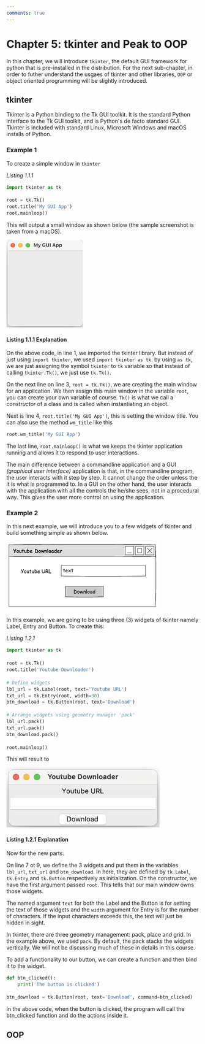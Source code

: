 ```yaml
---
comments: true
---
```


# Chapter 5: tkinter and Peak to OOP

In this chapter, we will introduce `tkinter`, the default GUI framework for python that is pre-installed in the distribution. For the next sub-chapter, in order to futher understand the usgaes of tkinter and other libraries, `OOP` or object oriented programming will be slightly introduced.

## tkinter

Tkinter is a Python binding to the Tk GUI toolkit. It is the standard Python interface to the Tk GUI toolkit, and is Python's de facto standard GUI. Tkinter is included with standard Linux, Microsoft Windows and macOS installs of Python.

### Example 1

To create a simple window in `tkinter`

_Listing 1.1.1_

```py
import tkinter as tk

root = tk.Tk()
root.title('My GUI App')
root.mainloop()
```

This will output a small window as shown below (the sample screenshot is taken from a macOS).

![Blank window](./chapter5/tkinter1/tkinter1.png)

#### Listing 1.1.1 Explanation

On the above code, in line 1, we imported the tkinter library. But instead of just using `import tkinter`, we used `import tkinter as tk`.
by using `as tk`, we are just assigning the symbol `tkinter` to `tk` variable so that instead of calling `tkinter.Tk()`, we just use `tk.Tk()`.

On the next line on line 3, `root = tk.Tk()`, we are creating the main window for an application. We then assign this main window in the variable `root`,
you can create your own variable of course. `Tk()` is what we call a _constructor_ of a class and is called when instantiating an object.

Next is line 4, `root.title('My GUI App')`, this is setting the window title. You can also use the method `wm_title` like this

```py
root.wm_title('My GUI App')
```

The last line, `root.mainloop()` is what we keeps the tkinter application running and allows it to respond to user interactions.

The main difference between a commandline application and a GUI _(graphical user interface)_ application is that, in the commandline program,
the user interacts with it step by step. It cannot change the order unless the it is what is programmed to. In a GUI on the other hand, the user
interacts with the application with all the controls the he/she sees, not in a procedural way. This gives the user more control on using
the application.

### Example 2

In this next example, we will introduce you to a few widgets of tkinter and build something simple as shown below.

![youtube downloader mockup](./chapter5//tkinter2/mockup1.png)

In this example, we are going to be using three (3) widgets of tkinter namely Label, Entry and Button. To create this:

_Listing 1.2.1_

```py
import tkinter as tk

root = tk.Tk()
root.title('Youtube Downloader')

# Define widgets
lbl_url = tk.Label(root, text='Youtube URL')
txt_url = tk.Entry(root, width=30)
btn_download = tk.Button(root, text='Download')

# Arrange widgets using geometry manager 'pack'
lbl_url.pack()
txt_url.pack()
btn_download.pack()

root.mainloop()
```

This will result to

![window with widgets stacked vertically](./chapter5//tkinter2/tkinter2.png)

#### Listing 1.2.1 Explanation

Now for the new parts.

On line 7 ot 9, we define the 3 widgets and put them in the variables `lbl_url`, `txt_url` and `btn_download`. In here, they are defined
by `tk.Label`, `tk.Entry` and `tk.Button` respectively as initialization. On the constructor, we have the first argument passed `root`.
This tells that our main window owns those widgets.

The named argument `text` for both the Label and the Button is for setting the text of those widgets and the `width` argument for Entry is for the number of characters. If the input characters exceeds this, the text will just be hidden in sight.

In tkinter, there are three geometry management: pack, place and grid. In the example above, we used `pack`. By default, the pack stacks the widgets vertically. We will not be discussing much of these in details in this course.

To add a functionality to our button, we can create a function and then bind it to the widget.

```py
def btn_clicked():
    print('The button is clicked')

btn_download = tk.Button(root, text='Download', command=btn_clicked)
```

In the above code, when the button is clicked, the program will call the btn_clicked function and do the actions inside it.

## OOP
